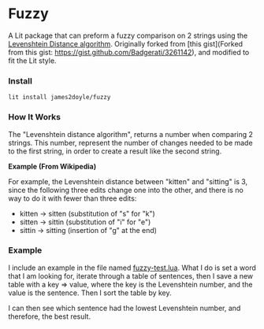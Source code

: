 Fuzzy
======

A Lit package that can preform a fuzzy comparison on 2 strings using the [Levenshtein Distance algorithm](https://en.wikipedia.org/wiki/Levenshtein_distance). Originally forked from [this gist](Forked from this gist: https://gist.github.com/Badgerati/3261142), and modified to fit the Lit style.

### Install

```
lit install james2doyle/fuzzy
```

### How It Works

The "Levenshtein distance algorithm", returns a number when comparing 2 strings. This number, represent the number of changes needed to be made to the first string, in order to create a result like the second string.

**Example (From Wikipedia)**

For example, the Levenshtein distance between "kitten" and "sitting" is 3, since the following three edits change one into the other, and there is no way to do it with fewer than three edits:

* kitten → sitten (substitution of "s" for "k")
* sitten → sittin (substitution of "i" for "e")
* sittin → sitting (insertion of "g" at the end)

### Example

I include an example in the file named [fuzzy-test.lua](https://github.com/james2doyle/lit-fuzzy/blob/master/fuzzy-test.lua). What I do is set a word that I am looking for, iterate through a table of sentences, then I save a new table with a key => value, where the key is the Levenshtein number, and the value is the sentence. Then I sort the table by key.

I can then see which sentence had the lowest Levenshtein number, and therefore, the best result.